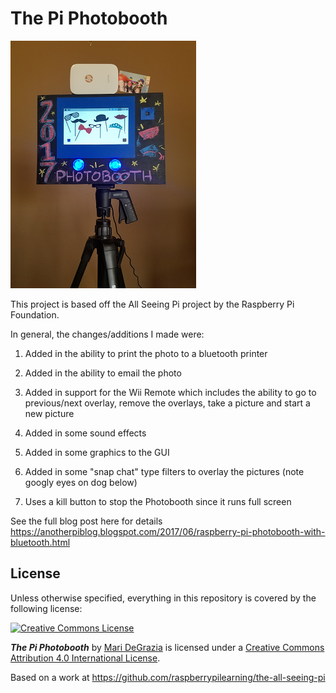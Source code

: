 # The Pi Photobooth

![](photobooth.png)

This project is based off the All Seeing Pi project by the Raspberry Pi Foundation.

In general, the changes/additions I made were:

1) Added in the ability to print the photo to a bluetooth printer

2) Added in the ability to email the photo

3) Added in support for the Wii Remote which includes the ability to go to previous/next overlay, remove the overlays, take a picture and start a new picture

4) Added in some sound effects

5) Added in some graphics to the GUI

6) Added in some "snap chat" type filters to overlay the pictures (note googly eyes on dog below)

7) Uses a kill button to stop the Photobooth since it runs full screen

See the full blog post here for details https://anotherpiblog.blogspot.com/2017/06/raspberry-pi-photobooth-with-bluetooth.html
## License

Unless otherwise specified, everything in this repository is covered by the following license:

[![Creative Commons License](http://i.creativecommons.org/l/by-sa/4.0/88x31.png)](http://creativecommons.org/licenses/by-sa/4.0/)

***The Pi Photobooth*** by [Mari DeGrazia](http://anotherpiblog.blogspot.com/) is licensed under a [Creative Commons Attribution 4.0 International License](http://creativecommons.org/licenses/by-sa/4.0/).

Based on a work at https://github.com/raspberrypilearning/the-all-seeing-pi
